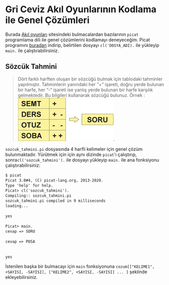 # Gri Ceviz Akıl Oyunlarının Kodlama ile Genel Çözümleri

Burada [Akıl oyunları](https://akiloyunlari.griceviz.com/questions) sitesindeki bulmacalardan bazılarının `picat` programlama dili ile genel çözümlerini kodlamayı deneyeceğim. Picat programını [buradan](http://picat-lang.org/) indirip, belirtilen dosyayı `cl('DOSYA_ADI).` ile yükleyip `main.` ile çalıştırabilirsiniz.

## Sözcük Tahmini
> Dört farklı harften oluşan bir sözcüğü bulmak için tablodaki tahminler yapılmıştır. Tahminlerin yanındaki her “+” işareti, doğru yerde bulunan bir harfe, her “-“ işareti ise yanlış yerde bulunan bir harfe karşılık gelmektedir. Bu bilgileri kullanarak sözcüğü bulunuz.
> Örnek : ![](ornek.jpg).

`sozcuk_tahmini.pi` dosyasında 4 harfli kelimeler için genel çözüm bulunmaktadır. Yürütmek için için aynı dizinde `picat`'ı çalıştırıp, sonra`cl('sozcuk_tahmini').` ile dosyayı yükleyip `main.` ile ana fonksiyonu çalıştırabilirsiniz:
```
$ picat
Picat 3.0#4, (C) picat-lang.org, 2013-2020.
Type 'help' for help.
Picat> cl('sozcuk_tahmini').
Compiling:: sozcuk_tahmini.pi
sozcuk_tahmini.pi compiled in 9 milliseconds
loading...

yes

Picat> main.
cevap => SORU

cevap => POSA


yes

```

İstenilen başka bir bulmacayı için `main` fonksiyonuna `cozum[["KELIME1", +SAYISI, -SAYISI], ["KELIME2", +SAYISI, -SAYISI] ... ]` şeklinde ekleyebilirsiniz.
